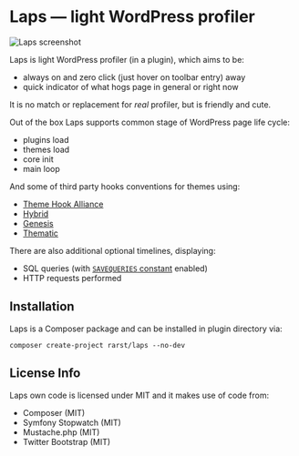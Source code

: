# Laps — light WordPress profiler

![Laps screenshot](http://i.imgur.com/zFokmkU.png)

Laps is light WordPress profiler (in a plugin), which aims to be:

 - always on and zero click (just hover on toolbar entry) away
 - quick indicator of what hogs page in general or right now

It is no match or replacement for *real* profiler, but is friendly and cute.

Out of the box Laps supports common stage of WordPress page life cycle:

 - plugins load
 - themes load
 - core init
 - main loop

And some of third party hooks conventions for themes using:

 - [Theme Hook Alliance](http://zamoose.github.io/themehookalliance/)
 - [Hybrid](http://themehybrid.com/)
 - [Genesis](http://my.studiopress.com/themes/genesis/)
 - [Thematic](http://thematictheme.com/)

There are also additional optional timelines, displaying:

 - SQL queries (with [`SAVEQUERIES` constant](http://codex.wordpress.org/Editing_wp-config.php#Save_queries_for_analysis) enabled)
 - HTTP requests performed

## Installation

Laps is a Composer package and can be installed in plugin directory via:

    composer create-project rarst/laps --no-dev

## License Info

Laps own code is licensed under MIT and it makes use of code from:

 - Composer (MIT)
 - Symfony Stopwatch (MIT)
 - Mustache.php (MIT)
 - Twitter Bootstrap (MIT)
